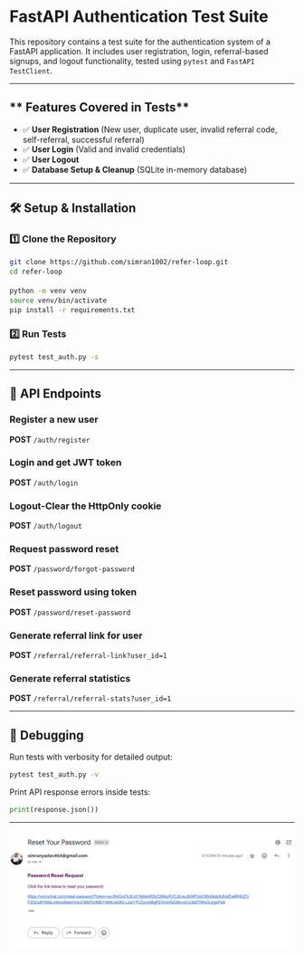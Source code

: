# **FastAPI Authentication Test Suite**  

This repository contains a test suite for the authentication system of a FastAPI application. It includes user registration, login, referral-based signups, and logout functionality, tested using `pytest` and `FastAPI TestClient`.  

---

## ** Features Covered in Tests**
- ✅ **User Registration** (New user, duplicate user, invalid referral code, self-referral, successful referral)  
- ✅ **User Login** (Valid and invalid credentials)  
- ✅ **User Logout**  
- ✅ **Database Setup & Cleanup** (SQLite in-memory database)  

---

## **🛠️ Setup & Installation**  

### **1️⃣ Clone the Repository**
```bash
git clone https://github.com/simran1002/refer-loop.git
cd refer-loop

python -m venv venv
source venv/bin/activate 
pip install -r requirements.txt
```
### **2️⃣ Run Tests**
```bash
pytest test_auth.py -s
```

---

## **📝 API Endpoints**
### Register a new user
**POST** `/auth/register`
### Login and get JWT token
**POST** `/auth/login`
### Logout-Clear the HttpOnly cookie
**POST** `/auth/logout`
### Request password reset
**POST** `/password/forgot-password`
### Reset password using token
**POST** `/password/reset-password`
### Generate referral link for user
**POST** `/referral/referral-link?user_id=1`
### Generate referral statistics
**POST** `/referral/referral-stats?user_id=1`
 
---

## **🐛 Debugging**
Run tests with verbosity for detailed output:
```bash
pytest test_auth.py -v
```
Print API response errors inside tests:
```python
print(response.json())
```

---
![alt text](<Screenshot (551).png>)